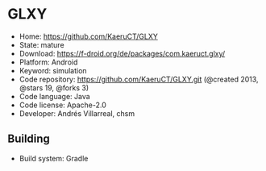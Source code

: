 # GLXY

- Home: https://github.com/KaeruCT/GLXY
- State: mature
- Download: https://f-droid.org/de/packages/com.kaeruct.glxy/
- Platform: Android
- Keyword: simulation
- Code repository: https://github.com/KaeruCT/GLXY.git (@created 2013, @stars 19, @forks 3)
- Code language: Java
- Code license: Apache-2.0
- Developer: Andrés Villarreal, chsm

## Building

- Build system: Gradle

